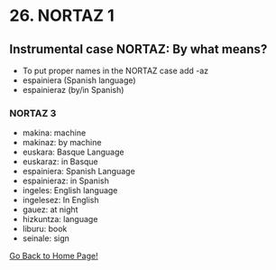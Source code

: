 # 26. NORTAZ 1
## Instrumental case NORTAZ: By what means?
* To put proper names in the NORTAZ case add -az
*  espainiera (Spanish language)
*  espainieraz (by/in Spanish)

### NORTAZ 3
* makina: machine
* makinaz: by machine
* euskara: Basque Language
* euskaraz: in Basque
* espainiera: Spanish Language
* espainieraz: in Spanish
* ingeles: English language
* ingelesez: In English
* gauez: at night
* hizkuntza: language
* liburu: book
* seinale: sign

[ Go Back to Home Page!](..)
